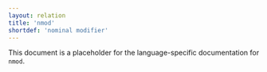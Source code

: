```yaml
---
layout: relation
title: 'nmod'
shortdef: 'nominal modifier'
---
```


This document is a placeholder for the language-specific documentation
for `nmod`.
